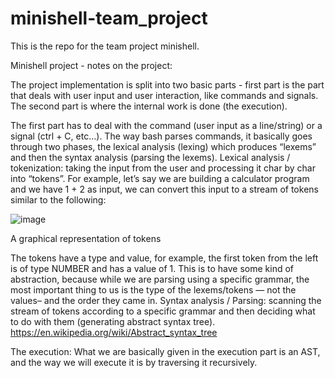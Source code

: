 # minishell-team_project
This is the repo for the team project minishell.



Minishell project - notes on the project:

The project implementation is split into two basic parts -  first part is the part that deals with user input and user interaction, like commands and signals. 
The second part is where the internal work is done (the execution).


The first part has to deal with the command (user input as a line/string) or a signal (ctrl + C, etc…).
The way bash parses commands, it basically goes through two phases, the lexical analysis (lexing) which produces “lexems” and then the syntax analysis (parsing the lexems).
Lexical analysis / tokenization: taking the input from the user and processing it char by char into “tokens”.
For example, let’s say we are building a calculator program and we have 1 + 2 as input, we can convert this input to a stream of tokens similar to the following:

![image](https://github.com/Nikolova-Lilia/minishell-team_project/assets/147531481/f8f0c3f8-2283-40eb-89e6-80e386d8e7fe)

A graphical representation of tokens

The tokens have a type and value, for example, the first token from the left is of type NUMBER and has a value of 1.
This is to have some kind of abstraction, because while we are parsing using a specific grammar, the most important thing to us is the type of the lexems/tokens — not the values– and the order they came in.
Syntax analysis / Parsing: scanning the stream of tokens according to a specific grammar and then deciding what to do with them (generating abstract syntax tree). https://en.wikipedia.org/wiki/Abstract_syntax_tree

The execution:
What we are basically given in the execution part is an AST, and the way we will execute it is by traversing it recursively.

